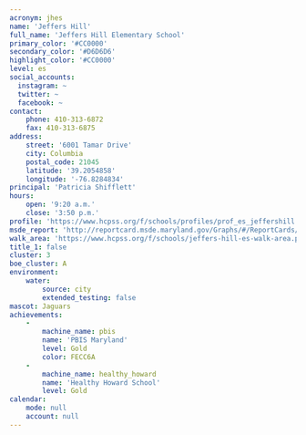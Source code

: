 ```yaml
---
acronym: jhes
name: 'Jeffers Hill'
full_name: 'Jeffers Hill Elementary School'
primary_color: '#CC0000'
secondary_color: '#D6D6D6'
highlight_color: '#CC0000'
level: es
social_accounts:
  instagram: ~
  twitter: ~
  facebook: ~
contact:
    phone: 410-313-6872
    fax: 410-313-6875
address:
    street: '6001 Tamar Drive'
    city: Columbia
    postal_code: 21045
    latitude: '39.2054858'
    longitude: '-76.8284834'
principal: 'Patricia Shifflett'
hours:
    open: '9:20 a.m.'
    close: '3:50 p.m.'
profile: 'https://www.hcpss.org/f/schools/profiles/prof_es_jeffershill.pdf'
msde_report: 'http://reportcard.msde.maryland.gov/Graphs/#/ReportCards/ReportCardSchool/1//1/13/0613/'
walk_area: 'https://www.hcpss.org/f/schools/jeffers-hill-es-walk-area.pdf'
title_1: false
cluster: 3
boe_cluster: A
environment:
    water:
        source: city
        extended_testing: false
mascot: Jaguars
achievements:
    -
        machine_name: pbis
        name: 'PBIS Maryland'
        level: Gold
        color: FECC6A
    -
        machine_name: healthy_howard
        name: 'Healthy Howard School'
        level: Gold
calendar:
    mode: null
    account: null
---
```

